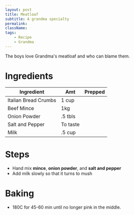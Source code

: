 ```yaml
---
layout: post
title: Meatloaf
subtitle: A grandma specialty
permalink:
className: 
tags:
    - Recipe
    - Grandma
---
```


The boys love Grandma's meatloaf and who can blame them.

# Ingredients

| Ingredient | Amt | Prepped |
| --- | --- | --- |
| Italian Bread Crumbs | 1 cup | |
| Beef Mince | 1kg | |
| Onion Powder | .5 tbls | |
| Salt and Pepper | To taste | |
| Milk | .5 cup | |

# Steps
- Hand mix **mince**, **onion powder**, and **salt and pepper**
- Add milk slowly so that it turns to mush

# Baking
- 180C for 45-60 min until no longer pink in the middle.